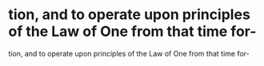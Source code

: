 # tion, and to operate upon principles of the Law of One from that time for-

tion, and to operate upon principles of the Law of One from that time for-